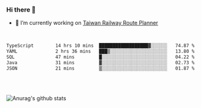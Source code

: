 ### Hi there 👋

- 🔭 I’m currently working on [Taiwan Railway Route Planner](https://github.com/Taiwan-Railway-Route-Planner)

<br/>

<!--START_SECTION:waka-->

```txt
TypeScript        14 hrs 10 mins  ██████████████████▓░░░░░░   74.87 %
YAML              2 hrs 36 mins   ███▒░░░░░░░░░░░░░░░░░░░░░   13.80 %
SQL               47 mins         █░░░░░░░░░░░░░░░░░░░░░░░░   04.22 %
Java              31 mins         ▓░░░░░░░░░░░░░░░░░░░░░░░░   02.73 %
JSON              21 mins         ▒░░░░░░░░░░░░░░░░░░░░░░░░   01.87 %
```

<!--END_SECTION:waka-->

<br/>
<br/>

![Anurag's github stats](https://github-readme-stats.vercel.app/api?username=DepickereSven&show_icons=true&theme=tokyonight)



<!--
**DepickereSven/DepickereSven** is a ✨ _special_ ✨ repository because its `README.md` (this file) appears on your GitHub profile.

Here are some ideas to get you started:

- 🔭 I’m currently working on ...
- 🌱 I’m currently learning ...
- 👯 I’m looking to collaborate on ...
- 🤔 I’m looking for help with ...
- 💬 Ask me about ...
- 📫 How to reach me: ...
- 😄 Pronouns: ...
- ⚡ Fun fact: ...
-->
